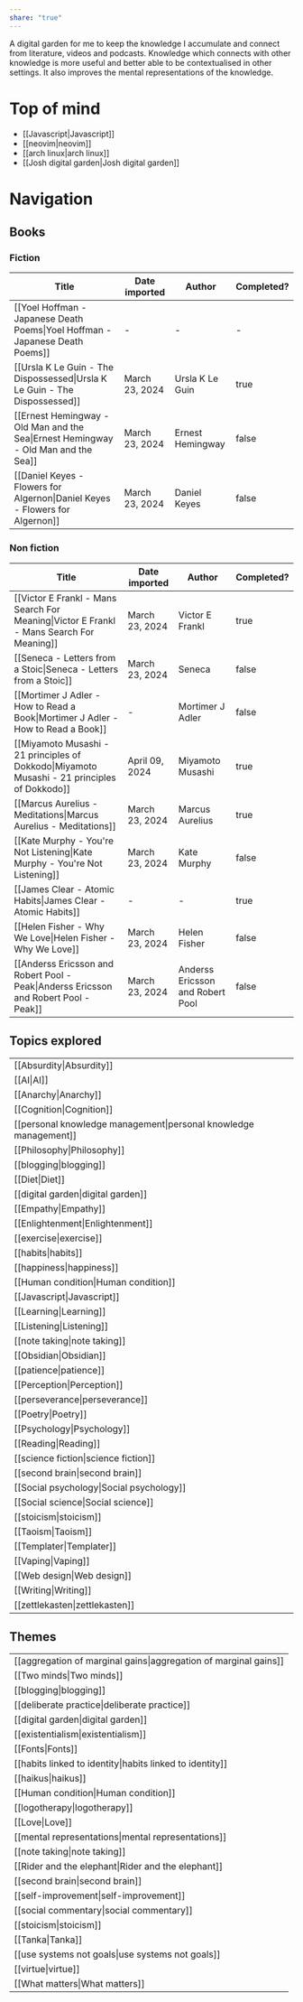 ```yaml
---
share: "true"
---
```


A digital garden for me to keep the knowledge I accumulate and connect from literature, videos and podcasts. Knowledge which connects with other knowledge is more useful and better able to be contextualised in other settings. It also improves the mental representations of the knowledge.

# Top of mind

- [[Javascript|Javascript]]
- [[neovim|neovim]]
- [[arch linux|arch linux]]
- [[Josh digital garden|Josh digital garden]]

# Navigation

## Books

### Fiction

| Title                                                                              | Date imported  | Author           | Completed? |
| ---------------------------------------------------------------------------------- | -------------- | ---------------- | ---------- |
| [[Yoel Hoffman - Japanese Death Poems\|Yoel Hoffman - Japanese Death Poems]]       | \-             | \-               | \-         |
| [[Ursla K Le Guin - The Dispossessed\|Ursla K Le Guin - The Dispossessed]]         | March 23, 2024 | Ursla K Le Guin  | true       |
| [[Ernest Hemingway - Old Man and the Sea\|Ernest Hemingway - Old Man and the Sea]] | March 23, 2024 | Ernest Hemingway | false      |
| [[Daniel Keyes - Flowers for Algernon\|Daniel Keyes - Flowers for Algernon]]       | March 23, 2024 | Daniel Keyes     | false      |

### Non fiction

| Title                                                                                        | Date imported  | Author                           | Completed? |
| -------------------------------------------------------------------------------------------- | -------------- | -------------------------------- | ---------- |
| [[Victor E Frankl - Mans Search For Meaning\|Victor E Frankl - Mans Search For Meaning]]     | March 23, 2024 | Victor E Frankl                  | true       |
| [[Seneca - Letters from a Stoic\|Seneca - Letters from a Stoic]]                             | March 23, 2024 | Seneca                           | false      |
| [[Mortimer J Adler - How to Read a Book\|Mortimer J Adler - How to Read a Book]]             | \-             | Mortimer J Adler                 | false      |
| [[Miyamoto Musashi - 21 principles of Dokkodo\|Miyamoto Musashi - 21 principles of Dokkodo]] | April 09, 2024 | Miyamoto Musashi                 | true       |
| [[Marcus Aurelius - Meditations\|Marcus Aurelius - Meditations]]                             | March 23, 2024 | Marcus Aurelius                  | true       |
| [[Kate Murphy - You're Not Listening\|Kate Murphy - You're Not Listening]]                   | March 23, 2024 | Kate Murphy                      | false      |
| [[James Clear - Atomic Habits\|James Clear - Atomic Habits]]                                 | \-             | \-                               | true       |
| [[Helen Fisher - Why We Love\|Helen Fisher - Why We Love]]                                   | March 23, 2024 | Helen Fisher                     | false      |
| [[Anderss Ericsson and Robert Pool - Peak\|Anderss Ericsson and Robert Pool - Peak]]         | March 23, 2024 | Anderss Ericsson and Robert Pool | false      |

## Topics explored

|                                                                  |
| ---------------------------------------------------------------- |
| [[Absurdity\|Absurdity]]                                         |
| [[AI\|AI]]                                                       |
| [[Anarchy\|Anarchy]]                                             |
| [[Cognition\|Cognition]]                                         |
| [[personal knowledge management\|personal knowledge management]] |
| [[Philosophy\|Philosophy]]                                       |
| [[blogging\|blogging]]                                           |
| [[Diet\|Diet]]                                                   |
| [[digital garden\|digital garden]]                               |
| [[Empathy\|Empathy]]                                             |
| [[Enlightenment\|Enlightenment]]                                 |
| [[exercise\|exercise]]                                           |
| [[habits\|habits]]                                               |
| [[happiness\|happiness]]                                         |
| [[Human condition\|Human condition]]                             |
| [[Javascript\|Javascript]]                                       |
| [[Learning\|Learning]]                                           |
| [[Listening\|Listening]]                                         |
| [[note taking\|note taking]]                                     |
| [[Obsidian\|Obsidian]]                                           |
| [[patience\|patience]]                                           |
| [[Perception\|Perception]]                                       |
| [[perseverance\|perseverance]]                                   |
| [[Poetry\|Poetry]]                                               |
| [[Psychology\|Psychology]]                                       |
| [[Reading\|Reading]]                                             |
| [[science fiction\|science fiction]]                             |
| [[second brain\|second brain]]                                   |
| [[Social psychology\|Social psychology]]                         |
| [[Social science\|Social science]]                               |
| [[stoicism\|stoicism]]                                           |
| [[Taoism\|Taoism]]                                               |
| [[Templater\|Templater]]                                         |
| [[Vaping\|Vaping]]                                               |
| [[Web design\|Web design]]                                       |
| [[Writing\|Writing]]                                             |
| [[zettlekasten\|zettlekasten]]                                   |

## Themes

|                                                                  |
| ---------------------------------------------------------------- |
| [[aggregation of marginal gains\|aggregation of marginal gains]] |
| [[Two minds\|Two minds]]                                         |
| [[blogging\|blogging]]                                           |
| [[deliberate practice\|deliberate practice]]                     |
| [[digital garden\|digital garden]]                               |
| [[existentialism\|existentialism]]                               |
| [[Fonts\|Fonts]]                                                 |
| [[habits linked to identity\|habits linked to identity]]         |
| [[haikus\|haikus]]                                               |
| [[Human condition\|Human condition]]                             |
| [[logotherapy\|logotherapy]]                                     |
| [[Love\|Love]]                                                   |
| [[mental representations\|mental representations]]               |
| [[note taking\|note taking]]                                     |
| [[Rider and the elephant\|Rider and the elephant]]               |
| [[second brain\|second brain]]                                   |
| [[self-improvement\|self-improvement]]                           |
| [[social commentary\|social commentary]]                         |
| [[stoicism\|stoicism]]                                           |
| [[Tanka\|Tanka]]                                                 |
| [[use systems not goals\|use systems not goals]]                 |
| [[virtue\|virtue]]                                               |
| [[What matters\|What matters]]                                   |
